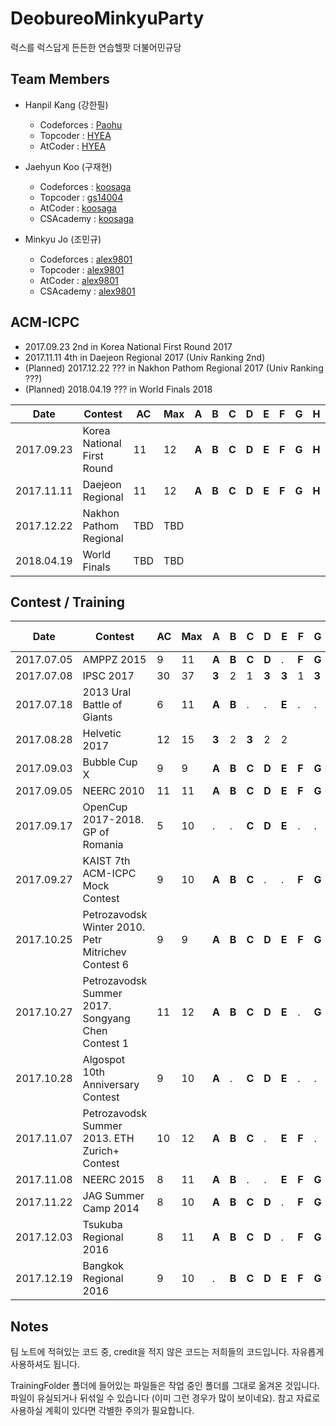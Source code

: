 # DeobureoMinkyuParty
럭스를 럭스답게 든든한 연습헬팟 더불어민규당

## Team Members
 * Hanpil Kang (강한필)
   * Codeforces : [Paohu](http://codeforces.com/profile/Paohu)
   * Topcoder : [HYEA](https://www.topcoder.com/members/HYEA)
   * AtCoder : [HYEA](https://atcoder.jp/user/hyea)

 * Jaehyun Koo (구재현)
   * Codeforces : [koosaga](http://codeforces.com/profile/koosaga)
   * Topcoder : [gs14004](https://www.topcoder.com/members/gs14004)
   * AtCoder : [koosaga](https://atcoder.jp/user/koosaga)
   * CSAcademy : [koosaga](https://csacademy.com/user/koosaga)

 * Minkyu Jo (조민규)
   * Codeforces : [alex9801](http://codeforces.com/profile/alex9801)
   * Topcoder : [alex9801](https://www.topcoder.com/members/alex9801)
   * AtCoder : [alex9801](https://atcoder.jp/user/alex9801)
   * CSAcademy : [alex9801](https://csacademy.com/user/alex9801)

## ACM-ICPC
 * 2017.09.23 2nd in Korea National First Round 2017 
 * 2017.11.11 4th in Daejeon Regional 2017 (Univ Ranking 2nd)
 * (Planned) 2017.12.22 ??? in Nakhon Pathom Regional 2017 (Univ Ranking ???)
 * (Planned) 2018.04.19 ??? in World Finals 2018

|Date|Contest|AC|Max|A|B|C|D|E|F|G|H|I|J|K|L|M|
|---|---|---|---|---|---|---|---|---|---|---|---|---|---|---|---|---|
|2017.09.23|Korea National First Round |11|12|**A**|**B**|**C**|**D**|**E**|**F**|**G**|**H**|**I**|.|**K**|**L**||
|2017.11.11|Daejeon Regional|11|12|**A**|**B**|**C**|**D**|**E**|**F**|**G**|**H**|**I**|.|**K**|**L**||
|2017.12.22|Nakhon Pathom Regional|TBD|TBD|
|2018.04.19|World Finals|TBD|TBD

## Contest / Training

|Date|Contest|AC|Max|A|B|C|D|E|F|G|H|I|J|K|L|M|Member Change?
|---|---|---|---|---|---|---|---|---|---|---|---|---|---|---|---|---|---|
|2017.07.05|AMPPZ 2015|9|11|**A**|**B**|**C**|**D**|.|**F**|**G**|**H**|.|.|**K**|**L**|||
|2017.07.08|IPSC 2017|30|37|**3**|2|1|**3**|**3**|1|**3**|**3**|**3**|1|**3**|1|**3**|hyea -> zigui|
|2017.07.18|2013 Ural Battle of Giants|6|11|**A**|**B**|.|.|**E**|.|.|**H**|**I**|**J**|.|.||hyea -> cki86201|
|2017.08.28|Helvetic 2017|12|15|**3**|2|**3**|2|2||||||||||
|2017.09.03|Bubble Cup X|9|9|**A**|**B**|**C**|**D**|**E**|**F**|**G**|**H**|**I**|||||alex9801 -> OnionPringles|
|2017.09.05|NEERC 2010|11|11|**A**|**B**|**C**|**D**|**E**|**F**|**G**|**H**|**I**|**J**|**K**||||
|2017.09.17|OpenCup 2017-2018. GP of Romania|5|10|.|.|**C**|**D**|**E**|.|.|.|**I**|**J**|.|.|||
|2017.09.27|KAIST 7th ACM-ICPC Mock Contest|9|10|**A**|**B**|**C**|.|.|**F**|**G**|**H**|.|**J**|**K**|**L**|||
|2017.10.25|Petrozavodsk Winter 2010. Petr Mitrichev Contest 6|9|9|**A**|**B**|**C**|**D**|**E**|**F**|**G**|**H**|.|**J**|||||
|2017.10.27|Petrozavodsk Summer 2017. Songyang Chen Contest 1|11|12|**A**|**B**|**C**|**D**|**E**|.|**G**|**H**|**I**|**J**|**K**|**L**|.||
|2017.10.28|Algospot 10th Anniversary Contest|9|10|**A**|.|**C**|**D**|**E**|.|.|**H**|**I**|**J**|**K**|**L**|||
|2017.11.07|Petrozavodsk Summer 2013. ETH Zurich+ Contest|10|12|**A**|**B**|**C**|.|**E**|**F**|.|**H**|**I**|**J**|**K**|**L**|||
|2017.11.08|NEERC 2015|8|11|**A**|**B**|.|.|**E**|**F**|**G**|.|.|**J**|**K**|**L**|||
|2017.11.22|JAG Summer Camp 2014 |8|10|**A**|**B**|**C**|**D**|.|**F**|**G**|**H**|.|**J**|||||
|2017.12.03|Tsukuba Regional 2016 |8|11|**A**|**B**|**C**|**D**|.|**F**|**G**|**H**|**I**|.|.||||
|2017.12.19|Bangkok Regional 2016 |9|10|.|**B**|**C**|**D**|**E**|**F**|**G**|**H**|**I**|.|.|**L**|||


## Notes
팀 노트에 적혀있는 코드 중, credit을 적지 않은 코드는 저희들의 코드입니다. 자유롭게 사용하셔도 됩니다.

TrainingFolder 폴더에 들어있는 파일들은 작업 중인 폴더를 그대로 옮겨온 것입니다. 파일이 유실되거나 뒤섞일 수 있습니다 (이미 그런 경우가 많이 보이네요). 참고 자료로 사용하실 계획이 있다면 각별한 주의가 필요합니다.